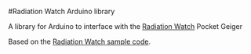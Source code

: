 #Radiation Watch Arduino library

A library for Arduino to interface with the [Radiation Watch](http://www.radiation-watch.org/) Pocket Geiger

Based on the [Radiation Watch sample code](http://radiation-watch.sakuraweb.com/share/ARDUINO.zip).
